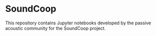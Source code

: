 # SoundCoop
This repository contains Jupyter notebooks developed by the passive acoustic community for the SoundCoop project.
